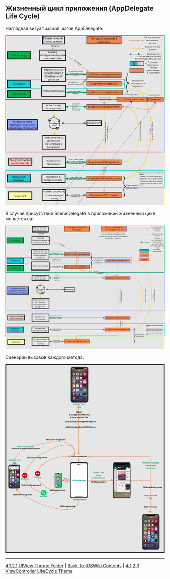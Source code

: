 ## Жизненный цикл приложения (AppDelegate Life Cycle)

Наглядная визуализация шагов AppDelegate:

![](https://github.com/eldaroid/pictures/blob/master/iOSWiki/IosDevTools/AppMethodLifeCycleWithHelper.jpg?raw=true)

В случае присутствия SceneDelegate в приложении жизненный цикл меняется на:

![](https://github.com/eldaroid/pictures/blob/master/iOSWiki/IosDevTools/NewAppLifeCycleWithScene.jpg?raw=true)

Сценарии вызовов каждого метода:

![](https://github.com/eldaroid/pictures/blob/master/iOSWiki/IosDevTools/AppMethodLifeCycleScenary.jpg?raw=true)

---

[4.1.2.1 UIView Theme Folder](./4.1.2.1%20UIView/) | [Back To iOSWiki Contents](https://github.com/eldaroid/iOSWiki) | [4.1.2.3 ViewController LifeCycle Theme](./4.1.2.3%20ViewControllerLifeCycle.md)
